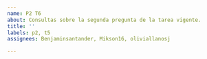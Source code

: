 ```yaml
---
name: P2 T6
about: Consultas sobre la segunda pregunta de la tarea vigente.
title: ''
labels: p2, t5
assignees: Benjaminsantander, Mikson16, oliviallanosj

---
```




